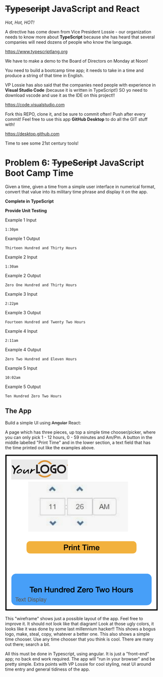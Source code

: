 # ~~Typescript~~ JavaScript and React

_Hot, Hot, HOT!_

A directive has come down from Vice President Lossie - our organization needs to know more about **TypeScript** because she has heard that several companies will need dozens of people who know the language.

https://www.typescriptlang.org

We have to make a demo to the Board of Directors on Monday at Noon!

You need to build a bootcamp time app; it needs to take in a time and produce a string of that time in English.

VP Lossie has also said that the companies need people with experience in **Visual Studio Code** (because it is written in TypeScript!) SO yo need to download vscode and use it as the IDE on this project!!

https://code.visualstudio.com

Fork this REPO, clone it, and be sure to commit often! Push after every commit! Feel free to use this app **GitHub Desktop** to do all the GIT stuff with!

https://desktop.github.com

Time to see some 21st century tools!

# Problem 6: ~~TypeScript~~ JavaScript Boot Camp Time

Given a time, given a time from a simple user interface in numerical format, convert that value into its military time phrase and display it on the app.

**Complete in TypeScript**

**Provide Unit Testing**

Example 1 Input

```
1:30pm 
```

Example 1 Output

```
Thirteen Hundred and Thirty Hours
```


Example 2 Input

```
1:30am
```

Example 2 Output 

```
Zero One Hundred and Thirty Hours
```

Example 3 Input 

```
2:22pm
```

Example 3 Output

```
Fourteen Hundred and Twenty Two Hours
```

Example 4 Input

```
2:11am
```

Example 4 Output

```
Zero Two Hundred and Eleven Hours
```

Example 5 Input

```
10:02am
```

Example 5 Output

```
Ten Hundred Zero Two Hours
```

## The App

Build a simple UI using ~~Angular~~ React:

A page which has three pieces, 
up top a simple time chooser/picker, where you can only pick 1 - 12 hours, 0 - 59 minutes and Am/Pm.
A button in the middle labelled "Print Time"
and in the lower section, a text field that has the time printed out like the examples above.

![ArmyTime](ArmyTime.png)

This "wireframe" shows just a possible layout of the app.
Feel free to improve it. 
It should not look like that diagram! 
Look at those ugly colors, it looks like it was done by some last millennium hacker!!
This shows a bogus logo, make, steal, copy, whatever a better one. 
This also shows a simple time chooser. 
Use any time chooser that you think is cool.
There are many out there; search a bit.

All this must be done in Typescript, using angular. It is just a "front-end" app; no back end work required.
The app will "run in your browser" and be pretty simple. Extra points with VP Lossie for cool styling, neat UI around time entry
and general tidiness of the app. 

